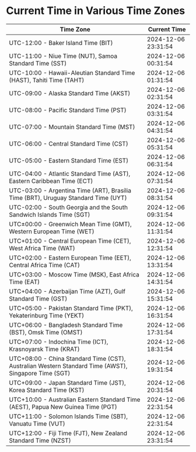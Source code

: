 # Current Time in Various Time Zones

| Time Zone | Current Time |
|-----------|--------------|
| UTC-12:00 - Baker Island Time (BIT) | 2024-12-06 23:31:54 |
| UTC-11:00 - Niue Time (NUT), Samoa Standard Time (SST) | 2024-12-06 00:31:54 |
| UTC-10:00 - Hawaii-Aleutian Standard Time (HAST), Tahiti Time (TAHT) | 2024-12-06 01:31:54 |
| UTC-09:00 - Alaska Standard Time (AKST) | 2024-12-06 02:31:54 |
| UTC-08:00 - Pacific Standard Time (PST) | 2024-12-06 03:31:54 |
| UTC-07:00 - Mountain Standard Time (MST) | 2024-12-06 04:31:54 |
| UTC-06:00 - Central Standard Time (CST) | 2024-12-06 05:31:54 |
| UTC-05:00 - Eastern Standard Time (EST) | 2024-12-06 06:31:54 |
| UTC-04:00 - Atlantic Standard Time (AST), Eastern Caribbean Time (ECT) | 2024-12-06 07:31:54 |
| UTC-03:00 - Argentina Time (ART), Brasília Time (BRT), Uruguay Standard Time (UYT) | 2024-12-06 08:31:54 |
| UTC-02:00 - South Georgia and the South Sandwich Islands Time (SGT) | 2024-12-06 09:31:54 |
| UTC±00:00 - Greenwich Mean Time (GMT), Western European Time (WET) | 2024-12-06 11:31:54 |
| UTC+01:00 - Central European Time (CET), West Africa Time (WAT) | 2024-12-06 12:31:54 |
| UTC+02:00 - Eastern European Time (EET), Central Africa Time (CAT) | 2024-12-06 13:31:54 |
| UTC+03:00 - Moscow Time (MSK), East Africa Time (EAT) | 2024-12-06 14:31:54 |
| UTC+04:00 - Azerbaijan Time (AZT), Gulf Standard Time (GST) | 2024-12-06 15:31:54 |
| UTC+05:00 - Pakistan Standard Time (PKT), Yekaterinburg Time (YEKT) | 2024-12-06 16:31:54 |
| UTC+06:00 - Bangladesh Standard Time (BST), Omsk Time (OMST) | 2024-12-06 17:31:54 |
| UTC+07:00 - Indochina Time (ICT), Krasnoyarsk Time (KRAT) | 2024-12-06 18:31:54 |
| UTC+08:00 - China Standard Time (CST), Australian Western Standard Time (AWST), Singapore Time (SGT) | 2024-12-06 19:31:54 |
| UTC+09:00 - Japan Standard Time (JST), Korea Standard Time (KST) | 2024-12-06 20:31:54 |
| UTC+10:00 - Australian Eastern Standard Time (AEST), Papua New Guinea Time (PGT) | 2024-12-06 22:31:54 |
| UTC+11:00 - Solomon Islands Time (SBT), Vanuatu Time (VUT) | 2024-12-06 22:31:54 |
| UTC+12:00 - Fiji Time (FJT), New Zealand Standard Time (NZST) | 2024-12-06 23:31:54 |
